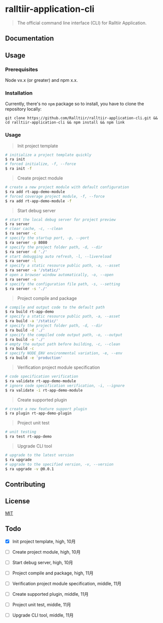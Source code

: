# ralltiir-application-cli

> The official command line interface (CLI) for Ralltiir Application.

## Documentation

## Usage

### Prerequisites

Node vx.x (or greater) and npm x.x.

### Installation

Currently, there's no `npm` package so to install, you have to clone the repository locally:

`git clone https://github.com/Ralltiir/ralltiir-application-cli.git && cd ralltiir-application-cli && npm install && npm link`

### Usage

> Init project template

``` bash
# initialize a project template quickly
$ ra init
# forced initialize, -f, --force
$ ra init -f
```

> Create project module

``` bash
# create a new project module with default configuration
$ ra add rt-app-demo-module
# forced coverage project module, -f, --force
$ ra add rt-app-demo-module -f
```

> Start debug server

``` bash
# start the local debug server for project preview
$ ra server
# clear cache, -c, --clean
$ ra server -c
# specify the startup port, -p, --port
$ ra server -p 8080
# specify the project folder path, -d, --dir
$ ra server -d './'
# start debugging auto refresh, -l, --livereload
$ ra server -l
# specify a static resource public path, -a, --asset
$ ra server -a '/static/'
# open a browser window automatically, -o, --open
$ ra server -o
# specify the configuration file path, -s, --setting
$ ra server -s './'
```

> Project compile and package

``` bash
# compile and output code to the default path
$ ra build rt-app-demo
# specify a static resource public path, -a, --asset
$ ra build -a '/static/'
# specify the project folder path, -d, --dir
$ ra build -d './'
# specify the compiled code output path, -o, --output
$ ra build -o './'
# empty the output path before building, -c, --clean
$ ra build -c
# specify NODE_ENV environmental variation, -e, --env
$ ra build -e 'production'
```

> Verification project module specification

``` bash
# code specification verification
$ ra validate rt-app-demo-module
# ignore code specification verification, -i, --ignore
$ ra validate -i rt-app-demo-module
```

> Create supported plugin

``` bash
# create a new feature support plugin
$ ra plugin rt-app-demo-plugin
```

> Project unit test

``` bash
# unit testing
$ ra test rt-app-demo
```

> Upgrade CLI tool

``` bash
# upgrade to the latest version
$ ra upgrade
# upgrade to the specified version, -v, --version
$ ra upgrade -v @0.0.1
```

## Contributing



## License

[MIT](https://github.com/Ralltiir/ralltiir-application-cli/blob/master/LICENSE)

## Todo

- [x] Init project template, high, 10月
- [ ] Create project module, high, 10月
- [ ] Start debug server, high, 10月
- [ ] Project compile and package, high, 11月
- [ ] Verification project module specification, middle, 11月
- [ ] Create supported plugin, middle, 11月
- [ ] Project unit test, middle, 11月
- [ ] Upgrade CLI tool, middle, 11月

